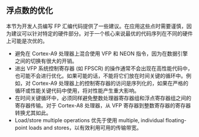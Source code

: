 ## 浮点数的优化

本节为开发人员编写 FP 汇编代码提供了一些建议。在应用这些点时需要谨慎，因为建议可以针对特定的硬件部分。对于一个核心来说最优的代码序列在不同的硬件上可能是次优的。

* 避免在 Cortex-A9 处理器上混合使用 VFP 和 NEON 指令，因为在数据引擎之间的切换有很大的开销。
* 进出 VFP 系统控制寄存器 \(如 FPSCR\) 的操作通常不会出现在高性能代码中，也可能不会进行优化。如果可能的话，不能将它们放在时间关键的循环中。例如，对 Cortex-A9 处理器上的控制寄存器的访问是序列化的，如果在严格的循环或性能关键代码中使用，将对性能产生重大影响。
* 在时间关键循环中，必须同样避免整数处理器寄存器组和浮点寄存器组之间的寄存器传输。对于 Cortex-A8 处理器，从 VFP 寄存器到整数寄存器的寄存器转换尤其如此。
* Load/store multiple operations 优先于使用 multiple, individual floating-point loads and stores，以有效利用可用的传输带宽。



